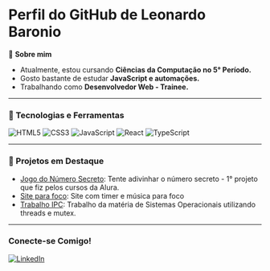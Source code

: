 # Perfil do GitHub de Leonardo Baronio

🎯 **Sobre mim**  
- Atualmente, estou cursando **Ciências da Computação no 5° Período.**  
- Gosto bastante de estudar **JavaScript e automações.**  
- Trabalhando como **Desenvolvedor Web - Trainee.**  

---

### 🚀 Tecnologias e Ferramentas
![HTML5](https://img.shields.io/badge/-HTML5-E34F26?style=flat&logo=html5&logoColor=white)
![CSS3](https://img.shields.io/badge/-CSS3-1572B6?style=flat&logo=css3&logoColor=white)
![JavaScript](https://img.shields.io/badge/-JavaScript-F7DF1E?style=flat&logo=javascript&logoColor=black)
![React](https://img.shields.io/badge/-React-61DAFB?style=flat&logo=react&logoColor=black)
![TypeScript](https://img.shields.io/badge/-TypeScript-3178C6?style=flat&logo=typescript&logoColor=white)

---

### 🌟 Projetos em Destaque

- [Jogo do Número Secreto](https://github.com/leoo1406/jogo-do-numero-secreto): Tente adivinhar o número secreto - 1° projeto que fiz pelos cursos da Alura.  
- [Site para foco](https://github.com/leoo1406/site_para_foco): Site com timer e música para foco
- [Trabalho IPC](https://github.com/leoo1406/IPC_SO): Trabalho da matéria de Sistemas Operacionais utilizando threads e mutex.
---

### Conecte-se Comigo!

[![LinkedIn](https://img.shields.io/badge/-LinkedIn-0077B5?style=flat&logo=linkedin&logoColor=white)](https://www.linkedin.com/in/leonardo-braga-baronio-691567277/)
